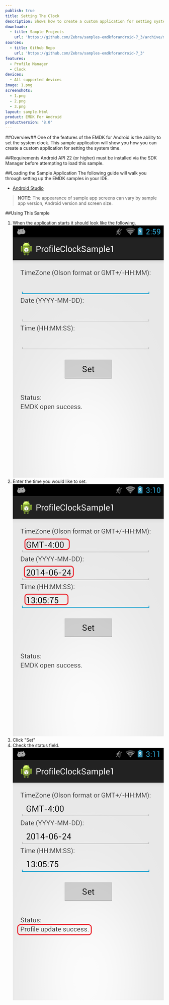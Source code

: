 ```yaml
---
publish: true
title: Setting The Clock
description: Shows how to create a custom application for setting system time using the Profile Manager's Clock feature.
downloads:
  - title: Sample Projects
    url: 'https://github.com/Zebra/samples-emdkforandroid-7_3/archive/master.zip'
sources:
  - title: Github Repo
    url: 'https://github.com/Zebra/samples-emdkforandroid-7_3'
features:
  - Profile Manager
  - Clock
devices:
  - All supported devices
image: 1.png
screenshots:
  - 1.png
  - 2.png
  - 3.png
layout: sample.html
product: EMDK For Android
productversion: '8.0'
---
```


##Overview##
One of the features of the EMDK for Android is the ability to set the system clock. This sample application will show you how you can create a custom application for setting the system time. 

##Requirements
Android API 22 (or higher) must be installed via the SDK Manager before attempting to load this sample. 

##Loading the Sample Application
The following guide will walk you through setting up the EMDK samples in your IDE.

* [Android Studio](/emdk-for-android/8-0/guide/emdksamples_androidstudio)

>**NOTE**: The appearance of sample app screens can vary by sample app version, Android version and screen size.

##Using This Sample
1. When the application starts it should look like the following.  
  ![img](3_1.png)  
2. Enter the time you would like to set.  
  ![img](3_2.png)    
3.  Click "Set" 
4.  Check the status field.   
  ![img](3_3.png)  




















